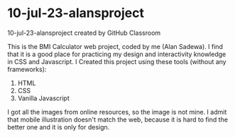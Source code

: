 # 10-jul-23-alansproject
10-jul-23-alansproject created by GitHub Classroom

This is the BMI Calculator web project, coded by me (Alan Sadewa). I find that it is a good place for practicing my design and interactivity knowledge in CSS and Javascript.
I Created this project using these tools (without any frameworks):
1. HTML
2. CSS
3. Vanilla Javascript

I got all the images from online resources, so the image is not mine. I admit that mobile illustration doesn't match the web,
because it is hard to find the better one and it is only for design.
